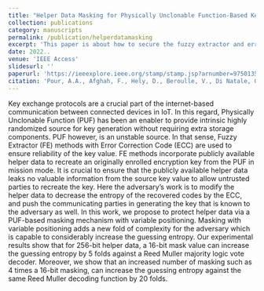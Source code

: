 ```yaml
---
title: "Helper Data Masking for Physically Unclonable Function-Based Key Generation Algorithms"
collection: publications
category: manuscripts
permalink: /publication/helperdatamasking
excerpt: 'This paper is about how to secure the fuzzy extractor and error correction codes from adversaries who aim to enforce key values by manipulating the helper data. The paper proposes a countermeasure that masks the helper data to eliminate the efficacy of manipulation.'
date: 2022..
venue: 'IEEE Access'
slidesurl: ''
paperurl: 'https://ieeexplore.ieee.org/stamp/stamp.jsp?arnumber=9750135'
citation: 'Pour, A.A., Afghah, F., Hely, D., Beroulle, V., Di Natale, G., Korenda, A.R. and Cambou, B., 2022. Helper data masking for physically unclonable function-based key generation algorithms. IEEE Access, 10, pp.40150-40164.'
---
```


Key exchange protocols are a crucial part of the internet-based communication between connected devices in IoT. In this regard, Physically Unclonable Function (PUF) has been an enabler to provide intrinsic highly randomized source for key generation without requiring extra storage components. PUF however, is an unstable source. In that sense, Fuzzy Extractor (FE) methods with Error Correction Code (ECC) are used to ensure reliability of the key value. FE methods incorporate publicly available helper data to recreate an originally enrolled encryption key from the PUF in mission mode. It is crucial to ensure that the publicly available helper data leaks no valuable information from the source key value to allow untrusted parties to recreate the key. Here the adversary’s work is to modify the helper data to decrease the entropy of the recovered codes by the ECC, and push the communicating parties in generating the key that is known to the adversary as well. In this work, we propose to protect helper data via a PUF-based masking mechanism with variable positioning. Masking with variable positioning adds a new fold of complexity for the adversary which is capable to considerably increase the guessing entropy. Our experimental results show that for 256-bit helper data, a 16-bit mask value can increase the guessing entropy by 5 folds against a Reed Muller majority logic vote decoder. Moreover, we show that an increased number of masking such as 4 times a 16-bit masking, can increase the guessing entropy against the same Reed Muller decoding function by 20 folds.